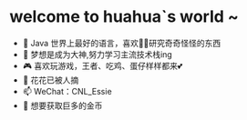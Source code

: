 # welcome to huahua`s world ~
- 🌱 Java 世界上最好的语言，喜欢👀🐱研究奇奇怪怪的东西
- 🍎 梦想是成为大神,努力学习主流技术栈ing
- 🎮 喜欢玩游戏，王者、吃鸡、蛋仔样样都来💕
- 💞️ 花花已被人摘
- 📫 WeChat：CNL_Essie
- 🌸 想要获取巨多的金币
